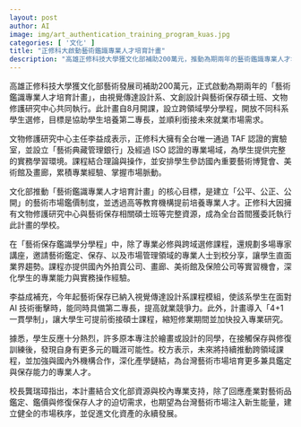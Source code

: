 ```yaml
---
layout: post
author: AI
image: img/art_authentication_training_program_kuas.jpg
categories: [ '文化' ]
title: "正修科大啟動藝術鑑識專業人才培育計畫"  
description: "高雄正修科技大學獲文化部補助200萬元，推動為期兩年的藝術鑑識專業人才培育計畫，結合跨領域學分課程、專家講座及實習機會，培養兼具鑑定與保存能力的專業人才，回應台灣藝術市場對鑑價與修復保存的迫切需求。"  "
---
```

高雄正修科技大學獲文化部藝術發展司補助200萬元，正式啟動為期兩年的「藝術鑑識專業人才培育計畫」，由視覺傳達設計系、文創設計與藝術保存碩士班、文物修護研究中心共同執行。此計畫自8月開課，設立跨領域學分學程，開放不同科系學生選修，目標是協助學生培養第二專長，並順利銜接未來就業市場需求。  

文物修護研究中心主任李益成表示，正修科大擁有全台唯一通過 TAF 認證的實驗室，並設立「藝術典藏管理銀行」及經過 ISO 認證的專業場域，為學生提供完整的實務學習環境。課程結合理論與操作，並安排學生參訪國內重要藝術博覽會、美術館及畫廊，累積專業經驗、掌握市場脈動。  

文化部推動「藝術鑑識專業人才培育計畫」的核心目標，是建立「公平、公正、公開」的藝術市場鑑價制度，並透過高等教育機構提前培養專業人才。正修科大因擁有文物修護研究中心與藝術保存相關碩士班等完整資源，成為全台首間獲委託執行此計畫的學校。  

在「藝術保存鑑識學分學程」中，除了專業必修與跨域選修課程，還規劃多場專家講座，邀請藝術鑑定、保存、以及市場管理領域的專業人士到校分享，讓學生直面業界趨勢。課程亦提供國內外拍賣公司、畫廊、美術館及保險公司等實習機會，深化學生的專業能力與實務操作經驗。  

李益成補充，今年起藝術保存已納入視覺傳達設計系課程模組，使該系學生在面對 AI 技術衝擊時，能同時具備第二專長，提高就業競爭力。此外，計畫導入「4+1 一貫學制」，讓大學生可提前銜接碩士課程，縮短修業期間並加快投入專業研究。  

據悉，學生反應十分熱烈，許多原本專注於繪畫或設計的同學，在接觸保存與修復訓練後，發現自身有更多元的職涯可能性。校方表示，未來將持續推動跨領域課程，並加強與國內外機構合作，深化產學鏈結，為台灣藝術市場培育更多兼具鑑定與保存能力的專業人才。  

校長龔瑞璋指出，本計畫結合文化部資源與校內專業支持，除了回應產業對藝術品鑑定、鑑價與修復保存人才的迫切需求，也期望為台灣藝術市場注入新生能量，建立健全的市場秩序，並促進文化資產的永續發展。  